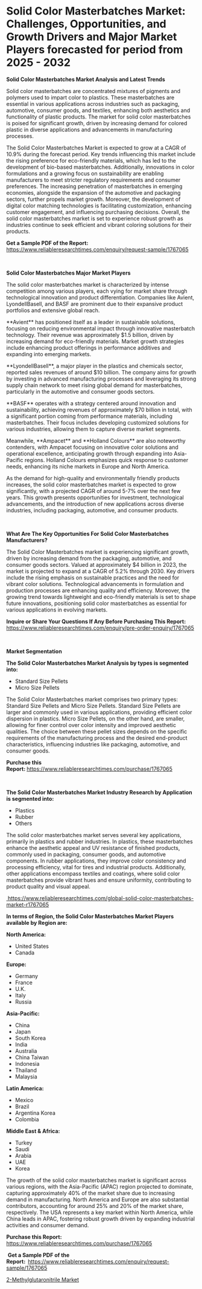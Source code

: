 <p><h1>Solid Color Masterbatches Market: Challenges, Opportunities, and Growth Drivers and Major Market Players forecasted for period from 2025 - 2032</h1></p><p><strong>Solid Color Masterbatches Market Analysis and Latest Trends</strong></p>
<p><p>Solid color masterbatches are concentrated mixtures of pigments and polymers used to impart color to plastics. These masterbatches are essential in various applications across industries such as packaging, automotive, consumer goods, and textiles, enhancing both aesthetics and functionality of plastic products. The market for solid color masterbatches is poised for significant growth, driven by increasing demand for colored plastic in diverse applications and advancements in manufacturing processes.</p><p>The Solid Color Masterbatches Market is expected to grow at a CAGR of 10.9% during the forecast period. Key trends influencing this market include the rising preference for eco-friendly materials, which has led to the development of bio-based masterbatches. Additionally, innovations in color formulations and a growing focus on sustainability are enabling manufacturers to meet stricter regulatory requirements and consumer preferences. The increasing penetration of masterbatches in emerging economies, alongside the expansion of the automotive and packaging sectors, further propels market growth. Moreover, the development of digital color matching technologies is facilitating customization, enhancing customer engagement, and influencing purchasing decisions. Overall, the solid color masterbatches market is set to experience robust growth as industries continue to seek efficient and vibrant coloring solutions for their products.</p></p>
<p><strong>Get a Sample PDF of the Report:&nbsp;</strong> <a href="https://www.reliableresearchtimes.com/enquiry/request-sample/1767065?utm_campaign=2133&utm_medium=2&utm_source=Github&utm_content=ia&utm_term=02022025&utm_id=solid-color-masterbatches">https://www.reliableresearchtimes.com/enquiry/request-sample/1767065</a></p>
<p>&nbsp;</p>
<p><strong>Solid Color Masterbatches Major Market Players</strong></p>
<p><p>The solid color masterbatches market is characterized by intense competition among various players, each vying for market share through technological innovation and product differentiation. Companies like Avient, LyondellBasell, and BASF are prominent due to their expansive product portfolios and extensive global reach.</p><p>**Avient** has positioned itself as a leader in sustainable solutions, focusing on reducing environmental impact through innovative masterbatch technology. Their revenue was approximately $1.5 billion, driven by increasing demand for eco-friendly materials. Market growth strategies include enhancing product offerings in performance additives and expanding into emerging markets.</p><p>**LyondellBasell**, a major player in the plastics and chemicals sector, reported sales revenues of around $10 billion. The company aims for growth by investing in advanced manufacturing processes and leveraging its strong supply chain network to meet rising global demand for masterbatches, particularly in the automotive and consumer goods sectors.</p><p>**BASF** operates with a strategy centered around innovation and sustainability, achieving revenues of approximately $70 billion in total, with a significant portion coming from performance materials, including masterbatches. Their focus includes developing customized solutions for various industries, allowing them to capture diverse market segments.</p><p>Meanwhile, **Ampacet** and **Holland Colours** are also noteworthy contenders, with Ampacet focusing on innovative color solutions and operational excellence, anticipating growth through expanding into Asia-Pacific regions. Holland Colours emphasizes quick response to customer needs, enhancing its niche markets in Europe and North America.</p><p>As the demand for high-quality and environmentally friendly products increases, the solid color masterbatches market is expected to grow significantly, with a projected CAGR of around 5-7% over the next few years. This growth presents opportunities for investment, technological advancements, and the introduction of new applications across diverse industries, including packaging, automotive, and consumer products.</p></p>
<p>&nbsp;</p>
<p><strong>What Are The Key Opportunities For Solid Color Masterbatches Manufacturers?</strong></p>
<p><p>The Solid Color Masterbatches market is experiencing significant growth, driven by increasing demand from the packaging, automotive, and consumer goods sectors. Valued at approximately $4 billion in 2023, the market is projected to expand at a CAGR of 5.2% through 2030. Key drivers include the rising emphasis on sustainable practices and the need for vibrant color solutions. Technological advancements in formulation and production processes are enhancing quality and efficiency. Moreover, the growing trend towards lightweight and eco-friendly materials is set to shape future innovations, positioning solid color masterbatches as essential for various applications in evolving markets.</p></p>
<p><strong>Inquire or Share Your Questions If Any Before Purchasing This Report:</strong> <a href="https://www.reliableresearchtimes.com/enquiry/pre-order-enquiry/1767065?utm_campaign=2133&utm_medium=2&utm_source=Github&utm_content=ia&utm_term=02022025&utm_id=solid-color-masterbatches">https://www.reliableresearchtimes.com/enquiry/pre-order-enquiry/1767065</a></p>
<p>&nbsp;</p>
<p><strong>Market Segmentation</strong></p>
<p><strong>The Solid Color Masterbatches Market Analysis by types is segmented into:</strong></p>
<p><ul><li>Standard Size Pellets</li><li>Micro Size Pellets</li></ul></p>
<p><p>The Solid Color Masterbatches market comprises two primary types: Standard Size Pellets and Micro Size Pellets. Standard Size Pellets are larger and commonly used in various applications, providing efficient color dispersion in plastics. Micro Size Pellets, on the other hand, are smaller, allowing for finer control over color intensity and improved aesthetic qualities. The choice between these pellet sizes depends on the specific requirements of the manufacturing process and the desired end-product characteristics, influencing industries like packaging, automotive, and consumer goods.</p></p>
<p><strong>Purchase this Report:&nbsp;</strong><a href="https://www.reliableresearchtimes.com/purchase/1767065?utm_campaign=2133&utm_medium=2&utm_source=Github&utm_content=ia&utm_term=02022025&utm_id=solid-color-masterbatches">https://www.reliableresearchtimes.com/purchase/1767065</a></p>
<p>&nbsp;</p>
<p><strong>The Solid Color Masterbatches Market Industry Research by Application is segmented into:</strong></p>
<p><ul><li>Plastics</li><li>Rubber</li><li>Others</li></ul></p>
<p><p>The solid color masterbatches market serves several key applications, primarily in plastics and rubber industries. In plastics, these masterbatches enhance the aesthetic appeal and UV resistance of finished products, commonly used in packaging, consumer goods, and automotive components. In rubber applications, they improve color consistency and processing efficiency, vital for tires and industrial products. Additionally, other applications encompass textiles and coatings, where solid color masterbatches provide vibrant hues and ensure uniformity, contributing to product quality and visual appeal.</p></p>
<p><a href="https://www.reliableresearchtimes.com/global-solid-color-masterbatches-market-r1767065?utm_campaign=2133&utm_medium=2&utm_source=Github&utm_content=ia&utm_term=02022025&utm_id=solid-color-masterbatches">&nbsp;https://www.reliableresearchtimes.com/global-solid-color-masterbatches-market-r1767065</a></p>
<p><strong>In terms of Region, the Solid Color Masterbatches Market Players available by Region are:</strong></p>
<p>
    <p> <strong> North America: </strong>
        <ul>
            <li>United States</li>
            <li>Canada</li>
        </ul>
        </p> 
    <p> <strong> Europe: </strong>
        <ul>
            <li>Germany</li>
            <li>France</li>
            <li>U.K.</li>
            <li>Italy</li>
            <li>Russia</li>
        </ul>
        </p> 
    <p> <strong> Asia-Pacific: </strong>
        <ul>
            <li>China</li>
            <li>Japan</li>
            <li>South Korea</li>
            <li>India</li>
            <li>Australia</li>
            <li>China Taiwan</li>
            <li>Indonesia</li>
            <li>Thailand</li>
            <li>Malaysia</li>
        </ul>
        </p> 
    <p> <strong> Latin America: </strong>
        <ul>
            <li>Mexico</li>
            <li>Brazil</li>
            <li>Argentina Korea</li>
            <li>Colombia</li>
        </ul>
        </p> 
    <p> <strong> Middle East & Africa: </strong>
        <ul>
            <li>Turkey</li>
            <li>Saudi</li>
            <li>Arabia</li>
            <li>UAE</li>
            <li>Korea</li>
        </ul>
    </p>
    </p>
<p><p>The growth of the solid color masterbatches market is significant across various regions, with the Asia-Pacific (APAC) region projected to dominate, capturing approximately 40% of the market share due to increasing demand in manufacturing. North America and Europe are also substantial contributors, accounting for around 25% and 20% of the market share, respectively. The USA represents a key market within North America, while China leads in APAC, fostering robust growth driven by expanding industrial activities and consumer demand.</p></p>
<p><strong>Purchase this Report: </strong><a href="https://www.reliableresearchtimes.com/purchase/1767065?utm_campaign=2133&utm_medium=2&utm_source=Github&utm_content=ia&utm_term=02022025&utm_id=solid-color-masterbatches">https://www.reliableresearchtimes.com/purchase/1767065</a></p>
<p>&nbsp;<strong>Get a Sample PDF of the Report:&nbsp;&nbsp;</strong><a href="https://www.reliableresearchtimes.com/enquiry/request-sample/1767065?utm_campaign=2133&utm_medium=2&utm_source=Github&utm_content=ia&utm_term=02022025&utm_id=solid-color-masterbatches">https://www.reliableresearchtimes.com/enquiry/request-sample/1767065</a></p>
<p><strong></strong></p>
<p><p><a href="https://github.com/gerdabatiskzv9/Market-Research-Report-List-1/blob/main/2-methylglutaronitrile-market.md?utm_campaign=2133&utm_medium=2&utm_source=Github&utm_content=ia&utm_term=02022025&utm_id=solid-color-masterbatches">2-Methylglutaronitrile Market</a></p></p>